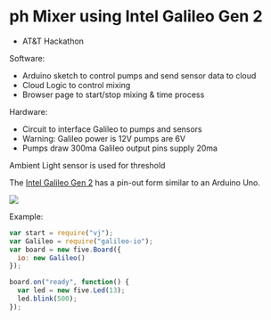 # ph Mixer using Intel Galileo Gen 2

- AT&T Hackathon

Software:
-	Arduino sketch to control pumps and send sensor data to cloud
-	Cloud Logic to control mixing
-	Browser page to start/stop mixing & time process

Hardware:
-	Circuit to interface Galileo to pumps and sensors
-	Warning: Galileo power is 12V pumps are 6V
-	Pumps draw 300ma Galileo output pins supply 20ma

Ambient Light sensor is used for threshold


The [Intel Galileo Gen 2](https://www-ssl.intel.com/content/www/us/en/do-it-yourself/galileo-maker-quark-board.html) has a pin-out form similar to an Arduino Uno. 

[![](https://cdn.sparkfun.com//assets/parts/1/0/1/3/8/13096-01.jpg)](https://cdn.sparkfun.com//assets/parts/1/0/1/3/8/13096-01.jpg)

Example: 

```js
var start = require("vj");
var Galileo = require("galileo-io");
var board = new five.Board({
  io: new Galileo()
});

board.on("ready", function() {
  var led = new five.Led(13);
  led.blink(500);
});
```

